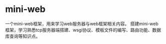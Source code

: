 # mini-web
一个mini-web框架，用来学习web服务器与web框架相关内容。
搭建mini-web框架，学习熟悉tcp服务器端搭建、wsgi协议、模板文件的编写、路由功能、数据库查询等知识点。
